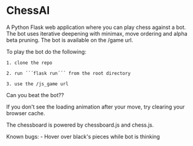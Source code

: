 # ChessAI
A Python Flask web application where you can play chess against a bot. The bot uses iterative deepening with minimax, move ordering and alpha beta pruning. 
The bot is available on the /game url.

To play the bot do the following:
	
	1. clone the repo
	
	2. run ´´´flask run´´´ from the root directory
	
	3. use the /js_game url

Can you beat the bot??

If you don't see the loading animation after your move, try clearing your browser cache. 


The chessboard is powered by chessboard.js and chess.js.


Known bugs:
	- Hover over black's pieces while bot is thinking

